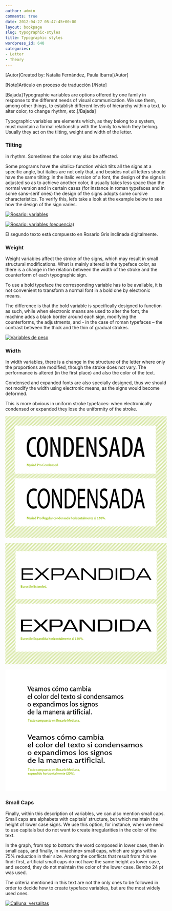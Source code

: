 ```yaml
---
author: admin
comments: true
date: 2012-04-27 05:47:45+00:00
layout: bookpage
slug: typographic-styles
title: Typographic styles
wordpress_id: 640
categories:
- Letter
- Theory
---
```


[Autor]Created by: Natalia Fernández, Paula Ibarra[/Autor]

[Note]Artículo en proceso de traducción [/Note]

[Bajada]Typographic variables are options offered by one family in response to the different needs of visual communication. We use them, among other things, to establish different levels of hierarchy within a text, to alter color, to change rhythm, etc.[/Bajada]

Typographic variables are elements which, as they belong to a system, must maintain a formal relationship with the family to which they belong. Usually they act on the tilting, weight and width of the letter.


### Tilting


in rhythm. Sometimes the color may also be affected.

Some programs have the «italic» function which tilts all the signs at a specific angle, but italics are not only that, and besides not all letters should have the same tilting: in the italic version of a font, the design of the signs is adjusted so as to achieve another color, it usually takes less space than the normal version and in certain cases (for instance in roman typefaces and in some sans-serif ones) the design of the signs adopts some cursive characteristics. To verify this, let’s take a look at the example below to see how the design of the sign varies.

[![Rosario: variables](http://www.oert.org/wp-content/uploads/2012/07/T06A_01-rosario_a__variables1.jpg)](http://www.oert.org/wp-content/uploads/2012/07/T06A_01-rosario_a__variables1.jpg)

[![Rosario: variables (secuencia)](http://www.oert.org/wp-content/uploads/2012/07/T06A_02-rosario_variables_secuencia1.jpg)](http://www.oert.org/wp-content/uploads/2012/07/T06A_02-rosario_variables_secuencia1.jpg)

<p class="caption">El segundo texto está compuesto en Rosario Gris inclinada digitalmente.</p>


### Weight


Weight variables affect the stroke of the signs, which may result in small structural modifications. What is mainly altered is the typeface color, as there is a change in the relation between the width of the stroke and the counterform of each typographic sign. 

To use a bold typeface the corresponding variable has to be available, it is not convenient to transform a normal font in a bold one by electronic means.

The difference is that the bold variable is specifically designed to function as such, while when electronic means are used to alter the font, the machine adds a black border around each sign, modifying the counterforms, the adjustments, and - in the case of roman typefaces – the contrast between the thick and the thin of gradual strokes.

[![Variables de peso](http://www.oert.org/wp-content/uploads/2012/07/T06A_03-variables_stroke1.jpg)](http://www.oert.org/wp-content/uploads/2012/07/T06A_03-variables_stroke1.jpg)


### Width


In width variables, there is a change in the structure of the letter where only the proportions are modified, though the stroke does not vary. The performance is altered (in the first place) and also the color of the text.

Condensed and expanded fonts are also specially designed, thus we should not modify the width using electronic means, as the signs would become deformed.

This is more obvious in uniform stroke typefaces: when electronically condensed or expanded they lose the uniformity of the stroke.

![T06A_04-myriad_condensada11](/en-US/images/T06A_04-myriad_condensada11.jpeg)

![T06A_05_eurostile_expandida11](/en-US/images/T06A_05_eurostile_expandida11.jpeg)

![T06A_07-texto_expandido1](/en-US/images/T06A_07-texto_expandido1.jpeg)



### Small Caps


Finally, within this description of variables, we can also mention small caps. Small caps are alphabets with capitals’ structure, but which maintain the height of lower case signs. We use this option, for instance, when we need to use capitals but do not want to create irregularities in the color of the text.  

In the graph, from top to bottom: the word composed in lower case, then in small caps, and finally, in «machine» small caps, which are signs with a 75% reduction in their size. Among the conflicts that result from this we find: first, artificial small caps do not have the same height as lower case, and second, they do not maintain the color of the lower case. Bembo 24 pt was used. 

The criteria mentioned in this text are not the only ones to be followed in order to decide how to create typeface variables, but are the most widely used ones.

[![Calluna: versalitas](http://www.oert.org/wp-content/uploads/2012/07/T06A_06-versalitas1.jpg)](http://www.oert.org/wp-content/uploads/2012/07/T06A_06-versalitas1.jpg)
